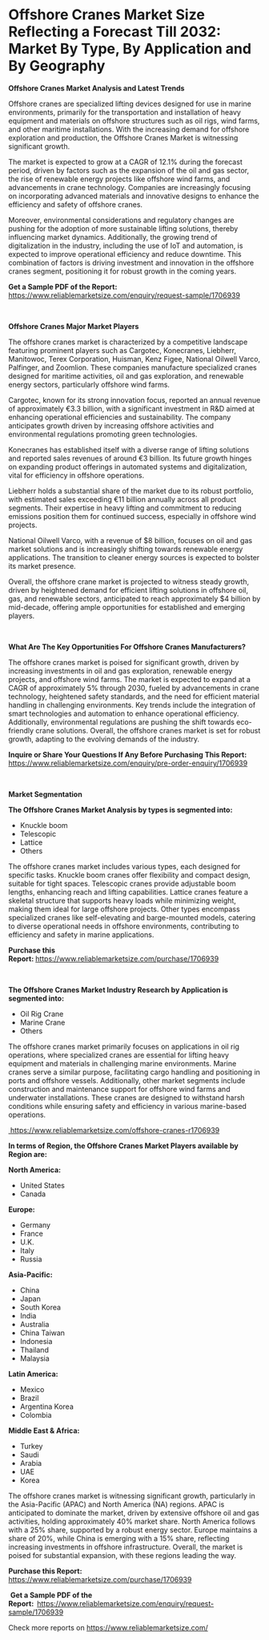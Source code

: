 <p><h1>Offshore Cranes Market Size Reflecting a Forecast Till 2032: Market By Type, By Application and By Geography</h1></p><p><strong>Offshore Cranes Market Analysis and Latest Trends</strong></p>
<p><p>Offshore cranes are specialized lifting devices designed for use in marine environments, primarily for the transportation and installation of heavy equipment and materials on offshore structures such as oil rigs, wind farms, and other maritime installations. With the increasing demand for offshore exploration and production, the Offshore Cranes Market is witnessing significant growth.</p><p>The market is expected to grow at a CAGR of 12.1% during the forecast period, driven by factors such as the expansion of the oil and gas sector, the rise of renewable energy projects like offshore wind farms, and advancements in crane technology. Companies are increasingly focusing on incorporating advanced materials and innovative designs to enhance the efficiency and safety of offshore cranes.</p><p>Moreover, environmental considerations and regulatory changes are pushing for the adoption of more sustainable lifting solutions, thereby influencing market dynamics. Additionally, the growing trend of digitalization in the industry, including the use of IoT and automation, is expected to improve operational efficiency and reduce downtime. This combination of factors is driving investment and innovation in the offshore cranes segment, positioning it for robust growth in the coming years.</p></p>
<p><strong>Get a Sample PDF of the Report:&nbsp;</strong> <a href="https://www.reliablemarketsize.com/enquiry/request-sample/1706939?utm_campaign=2218&utm_medium=2&utm_source=Github&utm_content=ia&utm_term=20022025&utm_id=offshore-cranes">https://www.reliablemarketsize.com/enquiry/request-sample/1706939</a></p>
<p>&nbsp;</p>
<p><strong>Offshore Cranes Major Market Players</strong></p>
<p><p>The offshore cranes market is characterized by a competitive landscape featuring prominent players such as Cargotec, Konecranes, Liebherr, Manitowoc, Terex Corporation, Huisman, Kenz Figee, National Oilwell Varco, Palfinger, and Zoomlion. These companies manufacture specialized cranes designed for maritime activities, oil and gas exploration, and renewable energy sectors, particularly offshore wind farms.</p><p>Cargotec, known for its strong innovation focus, reported an annual revenue of approximately €3.3 billion, with a significant investment in R&D aimed at enhancing operational efficiencies and sustainability. The company anticipates growth driven by increasing offshore activities and environmental regulations promoting green technologies.</p><p>Konecranes has established itself with a diverse range of lifting solutions and reported sales revenues of around €3 billion. Its future growth hinges on expanding product offerings in automated systems and digitalization, vital for efficiency in offshore operations.</p><p>Liebherr holds a substantial share of the market due to its robust portfolio, with estimated sales exceeding €11 billion annually across all product segments. Their expertise in heavy lifting and commitment to reducing emissions position them for continued success, especially in offshore wind projects.</p><p>National Oilwell Varco, with a revenue of $8 billion, focuses on oil and gas market solutions and is increasingly shifting towards renewable energy applications. The transition to cleaner energy sources is expected to bolster its market presence.</p><p>Overall, the offshore crane market is projected to witness steady growth, driven by heightened demand for efficient lifting solutions in offshore oil, gas, and renewable sectors, anticipated to reach approximately $4 billion by mid-decade, offering ample opportunities for established and emerging players.</p></p>
<p>&nbsp;</p>
<p><strong>What Are The Key Opportunities For Offshore Cranes Manufacturers?</strong></p>
<p><p>The offshore cranes market is poised for significant growth, driven by increasing investments in oil and gas exploration, renewable energy projects, and offshore wind farms. The market is expected to expand at a CAGR of approximately 5% through 2030, fueled by advancements in crane technology, heightened safety standards, and the need for efficient material handling in challenging environments. Key trends include the integration of smart technologies and automation to enhance operational efficiency. Additionally, environmental regulations are pushing the shift towards eco-friendly crane solutions. Overall, the offshore cranes market is set for robust growth, adapting to the evolving demands of the industry.</p></p>
<p><strong>Inquire or Share Your Questions If Any Before Purchasing This Report:</strong> <a href="https://www.reliablemarketsize.com/enquiry/pre-order-enquiry/1706939?utm_campaign=2218&utm_medium=2&utm_source=Github&utm_content=ia&utm_term=20022025&utm_id=offshore-cranes">https://www.reliablemarketsize.com/enquiry/pre-order-enquiry/1706939</a></p>
<p>&nbsp;</p>
<p><strong>Market Segmentation</strong></p>
<p><strong>The Offshore Cranes Market Analysis by types is segmented into:</strong></p>
<p><ul><li>Knuckle boom</li><li>Telescopic</li><li>Lattice</li><li>Others</li></ul></p>
<p><p>The offshore cranes market includes various types, each designed for specific tasks. Knuckle boom cranes offer flexibility and compact design, suitable for tight spaces. Telescopic cranes provide adjustable boom lengths, enhancing reach and lifting capabilities. Lattice cranes feature a skeletal structure that supports heavy loads while minimizing weight, making them ideal for large offshore projects. Other types encompass specialized cranes like self-elevating and barge-mounted models, catering to diverse operational needs in offshore environments, contributing to efficiency and safety in marine applications.</p></p>
<p><strong>Purchase this Report:&nbsp;</strong><a href="https://www.reliablemarketsize.com/purchase/1706939?utm_campaign=2218&utm_medium=2&utm_source=Github&utm_content=ia&utm_term=20022025&utm_id=offshore-cranes">https://www.reliablemarketsize.com/purchase/1706939</a></p>
<p>&nbsp;</p>
<p><strong>The Offshore Cranes Market Industry Research by Application is segmented into:</strong></p>
<p><ul><li>Oil Rig Crane</li><li>Marine Crane</li><li>Others</li></ul></p>
<p><p>The offshore cranes market primarily focuses on applications in oil rig operations, where specialized cranes are essential for lifting heavy equipment and materials in challenging marine environments. Marine cranes serve a similar purpose, facilitating cargo handling and positioning in ports and offshore vessels. Additionally, other market segments include construction and maintenance support for offshore wind farms and underwater installations. These cranes are designed to withstand harsh conditions while ensuring safety and efficiency in various marine-based operations.</p></p>
<p><a href="https://www.reliablemarketsize.com/offshore-cranes-r1706939?utm_campaign=2218&utm_medium=2&utm_source=Github&utm_content=ia&utm_term=20022025&utm_id=offshore-cranes">&nbsp;https://www.reliablemarketsize.com/offshore-cranes-r1706939</a></p>
<p><strong>In terms of Region, the Offshore Cranes Market Players available by Region are:</strong></p>
<p>
    <p> <strong> North America: </strong>
        <ul>
            <li>United States</li>
            <li>Canada</li>
        </ul>
        </p> 
    <p> <strong> Europe: </strong>
        <ul>
            <li>Germany</li>
            <li>France</li>
            <li>U.K.</li>
            <li>Italy</li>
            <li>Russia</li>
        </ul>
        </p> 
    <p> <strong> Asia-Pacific: </strong>
        <ul>
            <li>China</li>
            <li>Japan</li>
            <li>South Korea</li>
            <li>India</li>
            <li>Australia</li>
            <li>China Taiwan</li>
            <li>Indonesia</li>
            <li>Thailand</li>
            <li>Malaysia</li>
        </ul>
        </p> 
    <p> <strong> Latin America: </strong>
        <ul>
            <li>Mexico</li>
            <li>Brazil</li>
            <li>Argentina Korea</li>
            <li>Colombia</li>
        </ul>
        </p> 
    <p> <strong> Middle East & Africa: </strong>
        <ul>
            <li>Turkey</li>
            <li>Saudi</li>
            <li>Arabia</li>
            <li>UAE</li>
            <li>Korea</li>
        </ul>
    </p>
    </p>
<p><p>The offshore cranes market is witnessing significant growth, particularly in the Asia-Pacific (APAC) and North America (NA) regions. APAC is anticipated to dominate the market, driven by extensive offshore oil and gas activities, holding approximately 40% market share. North America follows with a 25% share, supported by a robust energy sector. Europe maintains a share of 20%, while China is emerging with a 15% share, reflecting increasing investments in offshore infrastructure. Overall, the market is poised for substantial expansion, with these regions leading the way.</p></p>
<p><strong>Purchase this Report: </strong><a href="https://www.reliablemarketsize.com/purchase/1706939?utm_campaign=2218&utm_medium=2&utm_source=Github&utm_content=ia&utm_term=20022025&utm_id=offshore-cranes">https://www.reliablemarketsize.com/purchase/1706939</a></p>
<p>&nbsp;<strong>Get a Sample PDF of the Report:&nbsp;&nbsp;</strong><a href="https://www.reliablemarketsize.com/enquiry/request-sample/1706939?utm_campaign=2218&utm_medium=2&utm_source=Github&utm_content=ia&utm_term=20022025&utm_id=offshore-cranes">https://www.reliablemarketsize.com/enquiry/request-sample/1706939</a></p>
<p><strong></strong></p>
<p>Check more reports on <a href="https://www.reliablemarketsize.com/?utm_campaign=2218&utm_medium=2&utm_source=Github&utm_content=ia&utm_term=20022025&utm_id=offshore-cranes">https://www.reliablemarketsize.com/</a></p>